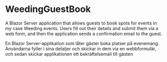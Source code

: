 # WeedingGuestBook
A Blazor Server application that allows guests to book spots for events in my case Weeding events. Users fill out their details and submit them via a web form, and then the application sends a confirmation email to the guest.

En Blazor Server-applikation som låter gäster boka platser på evenemang. Användarna fyller i sina detaljer och skickar in dem via en webbformulär, och sedan skickar applikationen ett bekräftelsemail till gästen
